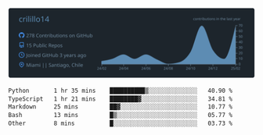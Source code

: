 ![](https://raw.githubusercontent.com/crilillo14/crilillo14/main/profile-summary-card-output/city_lights/0-profile-details.svg)

<!--START_SECTION:waka-->

```txt
Python       1 hr 35 mins    ██████████▒░░░░░░░░░░░░░░   40.90 %
TypeScript   1 hr 21 mins    ████████▓░░░░░░░░░░░░░░░░   34.81 %
Markdown     25 mins         ██▓░░░░░░░░░░░░░░░░░░░░░░   10.77 %
Bash         13 mins         █▒░░░░░░░░░░░░░░░░░░░░░░░   05.77 %
Other        8 mins          █░░░░░░░░░░░░░░░░░░░░░░░░   03.73 %
```

<!--END_SECTION:waka-->
